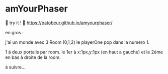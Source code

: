 # amYourPhaser

🐰 try it ! 🌱 https://patobeur.github.io/amyourphaser/

en gros : 

j'ai un monde avec 3 Room (0,1,2) le playerOne pop dans la numero 1.

1 à deux portails par room. le 1er à x:1px,y:1px (en haut a gauche) et le 2éme en bas à droite de la room.

à suivre...
